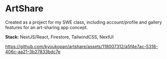 # ArtShare

Created as a project for my SWE class, including account/profile and gallery features for an art-sharing app concept.

**Stack:** NextJS/React, Firestore, TailwindCSS, NextUI

https://github.com/kyoukopan/artshare/assets/118007312/a5f4e7ac-5318-406c-aa21-3b27833bdc7e
